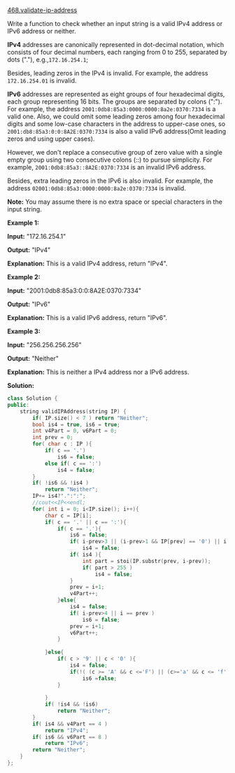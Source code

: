 [468.validate-ip-address](https://leetcode.com/problems/validate-ip-address/)  

Write a function to check whether an input string is a valid IPv4 address or IPv6 address or neither.

**IPv4** addresses are canonically represented in dot-decimal notation, which consists of four decimal numbers, each ranging from 0 to 255, separated by dots ("."), e.g.,`172.16.254.1`;

Besides, leading zeros in the IPv4 is invalid. For example, the address `172.16.254.01` is invalid.

**IPv6** addresses are represented as eight groups of four hexadecimal digits, each group representing 16 bits. The groups are separated by colons (":"). For example, the address `2001:0db8:85a3:0000:0000:8a2e:0370:7334` is a valid one. Also, we could omit some leading zeros among four hexadecimal digits and some low-case characters in the address to upper-case ones, so `2001:db8:85a3:0:0:8A2E:0370:7334` is also a valid IPv6 address(Omit leading zeros and using upper cases).

However, we don't replace a consecutive group of zero value with a single empty group using two consecutive colons (::) to pursue simplicity. For example, `2001:0db8:85a3::8A2E:0370:7334` is an invalid IPv6 address.

Besides, extra leading zeros in the IPv6 is also invalid. For example, the address `02001:0db8:85a3:0000:0000:8a2e:0370:7334` is invalid.

**Note:** You may assume there is no extra space or special characters in the input string.

**Example 1:**  

  
**Input:** "172.16.254.1"
  

  
**Output:** "IPv4"
  

  
**Explanation:** This is a valid IPv4 address, return "IPv4".
  

**Example 2:**  

  
**Input:** "2001:0db8:85a3:0:0:8A2E:0370:7334"
  

  
**Output:** "IPv6"
  

  
**Explanation:** This is a valid IPv6 address, return "IPv6".
  

**Example 3:**  

  
**Input:** "256.256.256.256"
  

  
**Output:** "Neither"
  

  
**Explanation:** This is neither a IPv4 address nor a IPv6 address.  



**Solution:**  

```cpp
class Solution {
public:
    string validIPAddress(string IP) {
        if( IP.size() < 7 ) return "Neither";
        bool is4 = true, is6 = true;
        int v4Part = 0, v6Part = 0;
        int prev = 0;
        for( char c : IP ){
            if( c == '.')
                is6 = false;
            else if( c == ':')
                is4 = false;
        }
        if( !is6 && !is4 )
            return "Neither";
        IP+= is4?".":":";
        //cout<<IP<<endl;
        for( int i = 0; i<IP.size(); i++){
            char c = IP[i];
            if( c == '.' || c == ':'){
                if( c == '.'){
                    is6 = false;
                    if( i-prev>3 || (i-prev>1 && IP[prev] == '0') || i == prev )
                        is4 = false;
                    if( is4 ){
                        int part = stoi(IP.substr(prev, i-prev));
                        if( part > 255 )
                            is4 = false;
                    }
                    prev = i+1;
                    v4Part++;
                }else{
                    is4 = false;
                    if( i-prev>4 || i == prev )
                        is6 = false;
                    prev = i+1;
                    v6Part++;
                }
                
            }else{
                if( c > '9' || c < '0' ){
                    is4 = false;
                    if(!( (c >= 'A' && c <='F') || (c>='a' && c <= 'f')))
                        is6 =false;
                }
                
            }
            if( !is4 && !is6)
                return "Neither";
        }
        if( is4 && v4Part == 4 )
            return "IPv4";
        if( is6 && v6Part == 8 )
            return "IPv6";
        return "Neither";
    }
};
```
      
